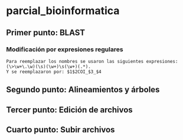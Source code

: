 # parcial_bioinformatica

## Primer punto: BLAST
### Modificación por expresiones regulares
    Para reemplazar los nombres se usaron las siguientes expresiones: (\>\w+\.\w)(\s)(\w+)\s(\w+)(.*).
    Y se reemplazaron por: $1$2COI_$3_$4

## Segundo punto: Alineamientos y árboles

## Tercer punto: Edición de archivos

## Cuarto punto: Subir archivos
